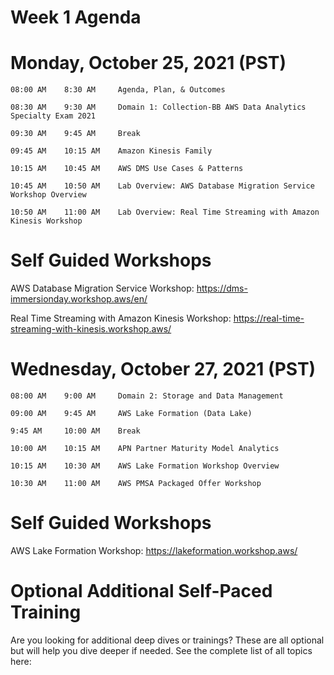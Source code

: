 # Week 1 Agenda


 # Monday, October 25, 2021	(PST)
	08:00 AM	8:30 AM		Agenda, Plan, & Outcomes
 
	08:30 AM	9:30 AM		Domain 1: Collection-BB AWS Data Analytics Specialty Exam 2021
 
 	09:30 AM	9:45 AM		Break
 
 	09:45 AM	10:15 AM	Amazon Kinesis Family
 
 	10:15 AM	10:45 AM	AWS DMS Use Cases & Patterns
 
 	10:45 AM	10:50 AM	Lab Overview: AWS Database Migration Service Workshop Overview
 
 	10:50 AM	11:00 AM	Lab Overview: Real Time Streaming with Amazon Kinesis Workshop
 

# Self Guided Workshops

AWS Database Migration Service Workshop: https://dms-immersionday.workshop.aws/en/

Real Time Streaming with Amazon Kinesis Workshop: https://real-time-streaming-with-kinesis.workshop.aws/


# Wednesday, October 27, 2021	(PST)
	08:00 AM	9:00 AM		Domain 2: Storage and Data Management
 
	09:00 AM	9:45 AM		AWS Lake Formation (Data Lake)
 
	9:45 AM		10:00 AM	Break
 
	10:00 AM	10:15 AM	APN Partner Maturity Model Analytics
 
	10:15 AM	10:30 AM	AWS Lake Formation Workshop Overview
 
	10:30 AM	11:00 AM	AWS PMSA Packaged Offer Workshop
 
# Self Guided Workshops

AWS Lake Formation Workshop: https://lakeformation.workshop.aws/



# Optional Additional Self-Paced Training

Are you looking for additional deep dives or trainings? These are all optional but will help you dive deeper if needed.
See the complete list of all topics here: 

